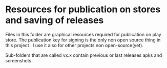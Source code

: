 # Resources for publication on stores and saving of releases

Files in this folder are graphical resources required for publication on play store. The publication key for signing is the only non open source thing in this project : I use it also for other projects non open-source(yet).

Sub-folders that are called vx.x contain previous or last releases apks and screenshots.



